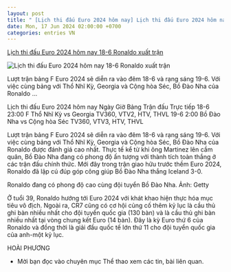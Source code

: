 ```yaml
---
layout: post
title: " [Lịch thi đấu Euro 2024 hôm nay] Lịch thi đấu Euro 2024 hôm nay 18-6 Ronaldo xuất trận"
date: Mon, 17 Jun 2024 02:00:00 +0700
categories: entries VN
---
```

[Lịch thi đấu Euro 2024 hôm nay 18-6 Ronaldo xuất trận](https://www.qdnd.vn/the-thao/euro-2024/lich-thi-dau-euro-2024-hom-nay-18-6-ronaldo-xuat-tran-781548)

![Lịch thi đấu Euro 2024 hôm nay 18-6 Ronaldo xuất trận](https://file3.qdnd.vn/data/images/0/2024/06/18/upload_2312/ronaldo.jpg?w=400)

Lượt trận bảng F Euro 2024 sẽ diễn ra vào đêm 18-6 và rạng sáng 19-6. Với việc cùng bảng với Thổ Nhĩ Kỳ, Georgia và Cộng hòa Séc, Bồ Đào Nha của Ronaldo ...

Lịch thi đấu Euro 2024 hôm nay Ngày Giờ Bảng Trận đấu Trực tiếp 18-6 23:00 F Thổ Nhĩ Kỳ vs Georgia TV360, VTV2, HTV, THVL 19-6 2:00 Bồ Đào Nha vs Cộng hòa Séc TV360, VTV3, HTV, THVL

Lượt trận bảng F Euro 2024 sẽ diễn ra vào đêm 18-6 và rạng sáng 19-6. Với việc cùng bảng với Thổ Nhĩ Kỳ, Georgia và Cộng hòa Séc, Bồ Đào Nha của Ronaldo được đánh giá cao nhất. Thực tế kể từ khi ông Martinez lên cầm quân, Bồ Đào Nha đang có phong độ ấn tượng với thành tích toàn thắng ở các trận đấu chính thức. Mới đây trong trận giao hữu trước thềm Euro 2024, Ronaldo đã lập cú đúp góp công giúp Bồ Đào Nha thắng Iceland 3-0.

Ronaldo đang có phong độ cao cùng đội tuyển Bồ Đào Nha. Ảnh: Getty

Ở tuổi 39, Ronaldo hướng tới Euro 2024 với khát khao hiện thực hóa mục tiêu vô địch. Ngoài ra, CR7 cũng có cơ hội củng cố thêm kỷ lục là cầu thủ ghi bàn nhiều nhất cho đội tuyển quốc gia (130 bàn) và là cầu thủ ghi bàn nhiều nhất tại vòng chung kết Euro (14 bàn). Đây là kỳ Euro thứ 6 của Ronaldo và đồng thời là giải đấu quốc tế lớn thứ 11 cho đội tuyển quốc gia của anh-một kỷ lục.

HOÀI PHƯƠNG

* Mời bạn đọc vào chuyên mục Thể thao xem các tin, bài liên quan.

